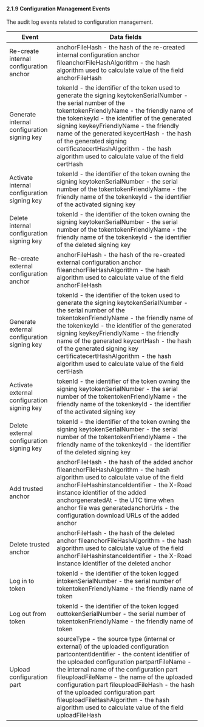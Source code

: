 #### 2.1.9 Configuration Management Events

The audit log events related to configuration management.

| Event                                       | Data fields                                                                                                                                                                                                                                                                                                                                                                                                                                                                                                                         |
|---------------------------------------------|-------------------------------------------------------------------------------------------------------------------------------------------------------------------------------------------------------------------------------------------------------------------------------------------------------------------------------------------------------------------------------------------------------------------------------------------------------------------------------------------------------------------------------------|
| Re-create internal configuration anchor     | anchorFileHash - the hash of the re-created internal configuration anchor fileanchorFileHashAlgorithm - the hash algorithm used to calculate value of the field anchorFileHash                                                                                                                                                                                                                                                                                                                           |
| Generate internal configuration signing key | tokenId - the identifier of the token used to generate the signing keytokenSerialNumber - the serial number of the tokentokenFriendlyName - the friendly name of the tokenkeyId - the identifier of the generated signing keykeyFriendlyName - the friendly name of the generated keycertHash - the hash of the generated signing certificatecertHashAlgorithm - the hash algorithm used to calculate value of the field certHash                           |
| Activate internal configuration signing key | tokenId - the identifier of the token owning the signing keytokenSerialNumber - the serial number of the tokentokenFriendlyName - the friendly name of the tokenkeyId - the identifier of the activated signing key                                                                                                                                                                                                                                                                    |
| Delete internal configuration signing key   | tokenId - the identifier of the token owning the signing keytokenSerialNumber - the serial number of the tokentokenFriendlyName - the friendly name of the tokenkeyId - the identifier of the deleted signing key                                                                                                                                                                                                                                                                      |
| Re-create external configuration anchor     | anchorFileHash - the hash of the re-created external configuration anchor fileanchorFileHashAlgorithm - the hash algorithm used to calculate value of the field anchorFileHash                                                                                                                                                                                                                                                                                                                           |
| Generate external configuration signing key | tokenId - the identifier of the token used to generate the signing keytokenSerialNumber - the serial number of the tokentokenFriendlyName - the friendly name of the tokenkeyId - the identifier of the generated signing keykeyFriendlyName - the friendly name of the generated keycertHash - the hash of the generated signing key certificatecertHashAlgorithm - the hash algorithm used to calculate value of the field certHash                       |
| Activate external configuration signing key | tokenId - the identifier of the token owning the signing keytokenSerialNumber - the serial number of the tokentokenFriendlyName - the friendly name of the tokenkeyId - the identifier of the activated signing key                                                                                                                                                                                                                                                                    |
| Delete external configuration signing key   | tokenId - the identifier of the token owning the signing keytokenSerialNumber - the serial number of the tokentokenFriendlyName - the friendly name of the tokenkeyId - the identifier of the deleted signing key                                                                                                                                                                                                                                                                      |
| Add trusted anchor                          | anchorFileHash - the hash of the added anchor fileanchorFileHashAlgorithm - the hash algorithm used to calculate value of the field anchorFileHashinstanceIdentifier - the X-Road instance identifier of the added anchorgeneratedAt - the UTC time when anchor file was generatedanchorUrls - the configuration download URLs of the added anchor                                                                                                                            |
| Delete trusted anchor                       | anchorFileHash - the hash of the deleted anchor fileanchorFileHashAlgorithm - the hash algorithm used to calculate value of the field anchorFileHashinstanceIdentifier - the X-Road instance identifier of the deleted anchor                                                                                                                                                                                                                                                                   |
| Log in to token                             | tokenId - the identifier of the token logged intokenSerialNumber - the serial number of tokentokenFriendlyName - the friendly name of token                                                                                                                                                                                                                                                                                                                                                     |
| Log out from token                          | tokenId - the identifier of the token logged outtokenSerialNumber - the serial number of tokentokenFriendlyName - the friendly name of token                                                                                                                                                                                                                                                                                                                                                    |
| Upload configuration part                   | sourceType - the source type (internal or external) of the uploaded configuration partcontentIdentifier - the content identifier of the uploaded configuration partpartFileName - the internal name of the configuration part fileuploadFileName - the name of the uploaded configuration part fileuploadFileHash - the hash of the uploaded configuration part fileuploadFileHashAlgorithm - the hash algorithm used to calculate value of the field uploadFileHash |